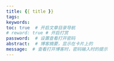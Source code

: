 ```yaml
---
title: {{ title }}
tags:
keywords:
toc: true  # 开启文章目录导航
# reward: true # 开启打赏
password:  # 设置查看打开密码
abstract:  # 博客摘要，显示在卡片上的
message:  # 查看打开博客时，密码输入时的提示
---
```


